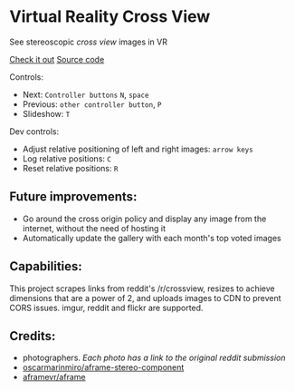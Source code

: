 # Virtual Reality Cross View
See stereoscopic *cross view* images in VR

[Check it out](http://amadeusw.com/vr-stereoscopy/webui/)
[Source code](https://github.com/AmadeusW/vr-stereoscopy/)

Controls:

* Next: `Controller buttons` `N`, `space`
* Previous: `other controller button`, `P`
* Slideshow: `T`

Dev controls:

* Adjust relative positioning of left and right images: `arrow keys`
* Log relative positions: `C`
* Reset relative positions: `R`

## Future improvements:
- Go around the cross origin policy and display any image from the internet, without the need of hosting it
- Automatically update the gallery with each month's top voted images

## Capabilities:
This project scrapes links from reddit's /r/crossview, resizes to achieve dimensions that are a power of 2, and uploads images to CDN to prevent CORS issues.
imgur, reddit and flickr are supported.

## Credits:
- photographers. *Each photo has a link to the original reddit submission*
- [oscarmarinmiro/aframe-stereo-component](https://github.com/oscarmarinmiro/aframe-stereo-component)
- [aframevr/aframe](https://github.com/aframevr/aframe)
